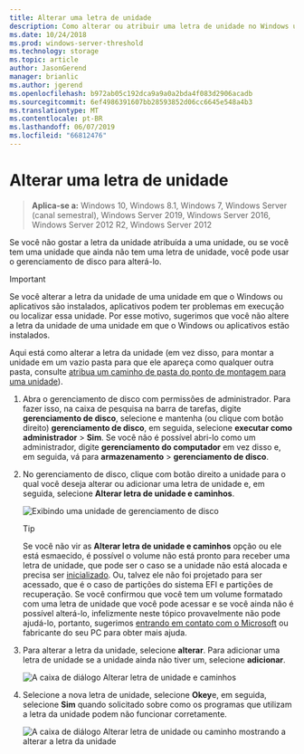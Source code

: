 ```yaml
---
title: Alterar uma letra de unidade
description: Como alterar ou atribuir uma letra de unidade no Windows usando o gerenciamento de disco.
ms.date: 10/24/2018
ms.prod: windows-server-threshold
ms.technology: storage
ms.topic: article
author: JasonGerend
manager: brianlic
ms.author: jgerend
ms.openlocfilehash: b972ab05c192dca9a9a0a2bda4f083d2906acadb
ms.sourcegitcommit: 6ef4986391607bb28593852d06cc6645e548a4b3
ms.translationtype: MT
ms.contentlocale: pt-BR
ms.lasthandoff: 06/07/2019
ms.locfileid: "66812476"
---
```

# <a name="change-a-drive-letter"></a>Alterar uma letra de unidade

> **Aplica-se a:** Windows 10, Windows 8.1, Windows 7, Windows Server (canal semestral), Windows Server 2019, Windows Server 2016, Windows Server 2012 R2, Windows Server 2012

Se você não gostar a letra da unidade atribuída a uma unidade, ou se você tem uma unidade que ainda não tem uma letra de unidade, você pode usar o gerenciamento de disco para alterá-lo.

> [!IMPORTANT]
> Se você alterar a letra da unidade de uma unidade em que o Windows ou aplicativos são instalados, aplicativos podem ter problemas em execução ou localizar essa unidade. Por esse motivo, sugerimos que você não altere a letra da unidade de uma unidade em que o Windows ou aplicativos estão instalados.

Aqui está como alterar a letra da unidade (em vez disso, para montar a unidade em um vazio pasta para que ele apareça como qualquer outra pasta, consulte [atribua um caminho de pasta do ponto de montagem para uma unidade](assign-a-mount-point-folder-path-to-a-drive.md)).

1. Abra o gerenciamento de disco com permissões de administrador. 
    Para fazer isso, na caixa de pesquisa na barra de tarefas, digite **gerenciamento de disco**, selecione e mantenha (ou clique com botão direito) **gerenciamento de disco**, em seguida, selecione **executar como administrador**  >  **Sim**. Se você não é possível abri-lo como um administrador, digite **gerenciamento do computador** em vez disso e, em seguida, vá para **armazenamento** > **gerenciamento de disco**.
1. No gerenciamento de disco, clique com botão direito a unidade para o qual você deseja alterar ou adicionar uma letra de unidade e, em seguida, selecione **Alterar letra de unidade e caminhos**.

    ![Exibindo uma unidade de gerenciamento de disco](media/change-drive-letter.png)
    > [!TIP]
    > Se você não vir as **Alterar letra de unidade e caminhos** opção ou ele está esmaecido, é possível o volume não está pronto para receber uma letra de unidade, que pode ser o caso se a unidade não está alocada e precisa ser [inicializado](initialize-new-disks.md). Ou, talvez ele não foi projetado para ser acessado, que é o caso de partições do sistema EFI e partições de recuperação. Se você confirmou que você tem um volume formatado com uma letra de unidade que você pode acessar e se você ainda não é possível alterá-lo, infelizmente neste tópico provavelmente não pode ajudá-lo, portanto, sugerimos [entrando em contato com o Microsoft](https://support.microsoft.com/contactus/) ou fabricante do seu PC para obter mais ajuda.

1. Para alterar a letra da unidade, selecione **alterar**. Para adicionar uma letra de unidade se a unidade ainda não tiver um, selecione **adicionar**.

    ![A caixa de diálogo Alterar letra de unidade e caminhos](media/change-drive-letter2.png)
1. Selecione a nova letra de unidade, selecione **Okey**e, em seguida, selecione **Sim** quando solicitado sobre como os programas que utilizam a letra da unidade podem não funcionar corretamente.

    ![A caixa de diálogo Alterar letra de unidade ou caminho mostrando a alterar a letra da unidade](media/change-drive-letter3.png)